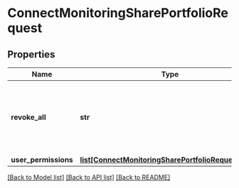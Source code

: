 # ConnectMonitoringSharePortfolioRequest

## Properties
Name | Type | Description | Notes
------------ | ------------- | ------------- | -------------
**revoke_all** | **str** | If set to \&quot;true\&quot;, all user permissions will be revoked for the portfolio. By default set to \&quot;false\&quot;. | [optional] 
**user_permissions** | [**list[ConnectMonitoringSharePortfolioRequestBody]**](ConnectMonitoringSharePortfolioRequestBody.md) |  | [optional] 

[[Back to Model list]](../README.md#documentation-for-models) [[Back to API list]](../README.md#documentation-for-api-endpoints) [[Back to README]](../README.md)

